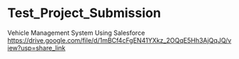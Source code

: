 # Test_Project_Submission
Vehicle Management System Using Salesforce
https://drive.google.com/file/d/1mBCf4cFgEN41YXkz_2OQqE5Hh3AjQqJQ/view?usp=share_link
